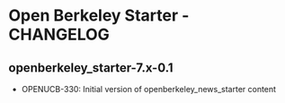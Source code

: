 Open Berkeley Starter - CHANGELOG
==============================

openberkeley_starter-7.x-0.1
------------------------------
* OPENUCB-330: 	Initial version of openberkeley_news_starter content
